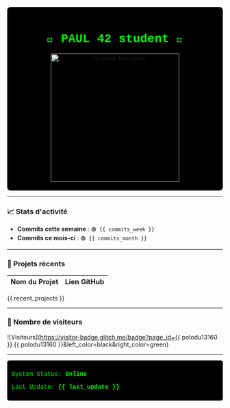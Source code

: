 <div align="center" style="background-color: black; padding: 20px; border-radius: 8px;">
  <h1 style="color: #00ff00; font-family: 'Courier New', monospace;">👾 PAUL 42 student 👾</h1>
  <img src="https://user-images.githubusercontent.com/76850574/123372234-123bd280-d5f9-11eb-9e79-f26ac16bdf4d.gif" width="300" alt="Terminal Animation"/>
</div>

---

### 📈 Stats d'activité

- **Commits cette semaine** : `🟢 {{ commits_week }}`
- **Commits ce mois-ci** : `🟢 {{ commits_month }}`

---

### 📂 Projets récents

| Nom du Projet       | Lien GitHub                                        |
|---------------------|----------------------------------------------------|
{{ recent_projects }}

---

### 👀 Nombre de visiteurs

![Visiteurs](https://visitor-badge.glitch.me/badge?page_id={{ polodu13160 }}.{{ polodu13160 }}&left_color=black&right_color=green)

---

<div style="color: #00ff00; font-family: 'Courier New', monospace; background-color: black; padding: 10px; border-radius: 5px;">
  <p>System Status: <strong>Online</strong></p>
  <p>Last Update: <strong>{{ last_update }}</strong></p>
</div>
